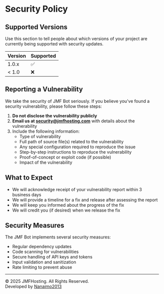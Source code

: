 # Security Policy

## Supported Versions

Use this section to tell people about which versions of your project are currently being supported with security updates.

| Version | Supported          |
| ------- | ------------------ |
| 1.0.x   | :white_check_mark: |
| < 1.0   | :x:                |

## Reporting a Vulnerability

We take the security of JMF Bot seriously. If you believe you've found a security vulnerability, please follow these steps:

1. **Do not disclose the vulnerability publicly**
2. **Email us at security@jmfhosting.com** with details about the vulnerability
3. Include the following information:
   - Type of vulnerability
   - Full path of source file(s) related to the vulnerability
   - Any special configuration required to reproduce the issue
   - Step-by-step instructions to reproduce the vulnerability
   - Proof-of-concept or exploit code (if possible)
   - Impact of the vulnerability

## What to Expect

- We will acknowledge receipt of your vulnerability report within 3 business days
- We will provide a timeline for a fix and release after assessing the report
- We will keep you informed about the progress of the fix
- We will credit you (if desired) when we release the fix

## Security Measures

The JMF Bot implements several security measures:

- Regular dependency updates
- Code scanning for vulnerabilities
- Secure handling of API keys and tokens
- Input validation and sanitization
- Rate limiting to prevent abuse

---

© 2025 JMFHosting. All Rights Reserved.  
Developed by [Nanaimo2013](https://github.com/Nanaimo2013) 